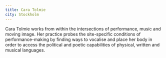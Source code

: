 ```yaml
---
title: Cara Tolmie
city: Stockholm
---
```


Cara Tolmie works from within the intersections of performance, music and moving image. Her practice probes the site-specific conditions of performance-making by finding ways to vocalise and place her body in order to access the political and poetic capabilities of physical, written and musical languages.

